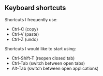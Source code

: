 ## Keyboard shortcuts
Shortcuts I frequently use: 
- Ctrl-C (copy)
- Ctrl-V (paste)
- Ctrl-Z (undo)

Shortcuts I would like to start using: 
- Ctrl-Shift-T (reopen closed tab)
- Ctrl-Tab (switch between open tabs)
- Alt-Tab (switch between open applications)
